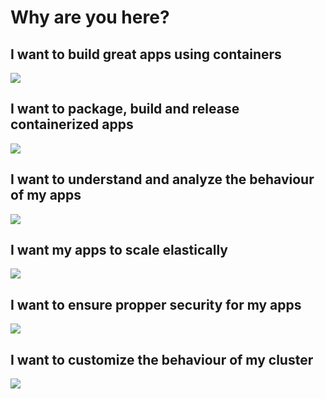 # Why are you here?

## I want to build great apps using containers

![](/img/challenge1.png)

## I want to package, build and release containerized apps

![](/img/challenge4.png)

## I want to understand and analyze the behaviour of my apps

![](/img/appmanredis.png)

## I want my apps to scale elastically

![](/img/aci-bursting.png)

## I want to ensure propper security for my apps

![](/img/challenge6.png)

## I want to customize the behaviour of my cluster

![](/img/opa.png)

